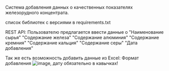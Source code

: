 Система добавления данных о качественных показателях железорудного концентрата.

список библиотек с версиями в requirements.txt

REST API:
  Пользователю предлагается ввести данные о 
  "Наименование сырья"
  "Содержание железа"
  "Содержание алюминия"
  "Содержание кремния"
  "Содержание кальция"
  "Содержание серы"
  "Дата добавления"

  Так же есть возможность добавить данные из Excel:
  Формат добавления ![image](https://github.com/Stasnislawe/t3/assets/147979384/748dcbdb-536e-428f-882b-efe5b9be1ce7), дату обязательно в кавычках!


